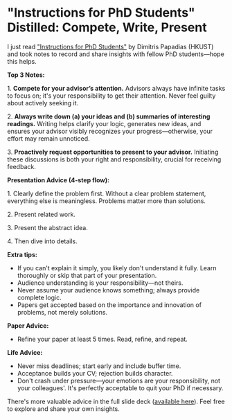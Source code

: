 # "Instructions for PhD Students" Distilled: Compete, Write, Present


I just read ["Instructions for PhD Students"](https://edisonchan-szu.github.io/Instructions_for_PhD_Students.pdf) by Dimitris Papadias (HKUST) and took notes to record and share insights with fellow PhD students—hope this helps.

**Top 3 Notes:**

1\. **Compete for your advisor’s attention.** Advisors always have infinite tasks to focus on; it's your responsibility to get their attention. Never feel guilty about actively seeking it.

2\. **Always write down (a) your ideas and (b) summaries of interesting readings.** Writing helps clarify your logic, generates new ideas, and ensures your advisor visibly recognizes your progress—otherwise, your effort may remain unnoticed.

3\. **Proactively request opportunities to present to your advisor.** Initiating these discussions is both your right and responsibility, crucial for receiving feedback.

**Presentation Advice (4-step flow):**

1\. Clearly define the problem first. Without a clear problem statement, everything else is meaningless. Problems matter more than solutions.

2\. Present related work.

3\. Present the abstract idea.

4\. Then dive into details.

**Extra tips:**

- If you can't explain it simply, you likely don't understand it fully. Learn thoroughly or skip that part of your presentation.
- Audience understanding is your responsibility—not theirs.
- Never assume your audience knows something; always provide complete logic.
- Papers get accepted based on the importance and innovation of problems, not merely solutions.

**Paper Advice:**

- Refine your paper at least 5 times. Read, refine, and repeat.

**Life Advice:**

- Never miss deadlines; start early and include buffer time.
- Acceptance builds your CV; rejection builds character.
- Don't crash under pressure—your emotions are your responsibility, not your colleagues'. It's perfectly acceptable to quit your PhD if necessary.

There's more valuable advice in the full slide deck ([available here](https://edisonchan-szu.github.io/Instructions_for_PhD_Students.pdf)). Feel free to explore and share your own insights.


